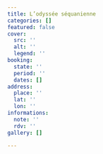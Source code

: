 ```yaml
---
title: L’odyssée séquanienne
categories: []
featured: false
cover:
  src: ''
  alt: ''
  legend: ''
booking:
  state: ''
  period: ''
  dates: []
address:
  place: ''
  lat: ''
  lon: ''
informations:
  note: ''
  rdv: ''
gallery: []

---
```

